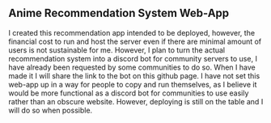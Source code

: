 ## Anime Recommendation System Web-App
I created this recommendation app intended to be deployed, however, the financial cost to run and host the server even if there are minimal amount of users is not sustainable for me. However, I plan to turn the actual recommendation system into a discord bot for community servers to use, I have already been requested by some communities to do so. When I have made it I will share the link to the bot on this github page. I have not set this web-app up in a way for people to copy and run themselves, as I believe it would be more functional as a discord bot for communities to use easily rather than an obscure website. However, deploying is still on the table and I will do so when possible.
